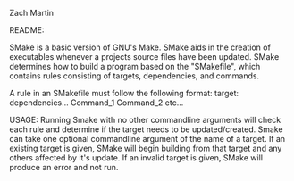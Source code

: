 Zach Martin

README:

SMake is a basic version of GNU's Make. SMake aids in the creation of executables whenever a projects source files have been updated.
SMake determines how to build a program based on the "SMakefile", which contains rules consisting of targets, dependencies, and commands. 

A rule in an SMakefile must follow the following format:
target: dependencies...
   Command_1
   Command_2
   etc...
   
USAGE:
Running Smake with no other commandline arguments will check each rule and determine if the target needs to be updated/created.
Smake can take one optional commandline argument of the name of a target. If an existing target is given, SMake will begin building from that target and any others affected by it's update. If an invalid target is given, SMake will produce an error and not run.

